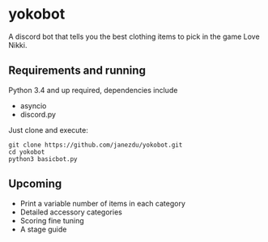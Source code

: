 # yokobot
A discord bot that tells you the best clothing items to pick in the game Love Nikki.

## Requirements and running
Python 3.4 and up required, dependencies include

* asyncio
* discord.py

Just clone and execute:

```
git clone https://github.com/janezdu/yokobot.git
cd yokobot
python3 basicbot.py
```

## Upcoming
* Print a variable number of items in each category
* Detailed accessory categories
* Scoring fine tuning
* A stage guide
